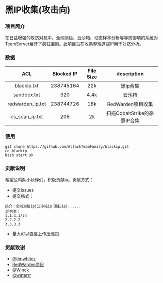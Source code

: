 # 黑IP收集(攻击向)
### 项目简介
在日益增强的攻防对抗中，全网测绘、云沙箱、动态样本分析等等防御项的系统对TeamServer展开了疯狂围剿。此项目旨在收集整理这些IP用于对抗分析。

### 数据
|ACL|Blocked IP|File Size|description
| :---: | :---: | :---: | :---: |
|blackip.txt|238745164|22k|黑ip合集|
|sandbox.txt|320|4.4k|云沙箱|
|redwarden_ip.txt|238744726|16k|RedWarden项目收集|
|cs_scan_ip.txt|206|2k|扫描CobaltStrike的恶意IP合集|
### 使用
```
git clone https://github.com/AttackTeamFamily/blackip.git
cd blackip
bash start.sh
```

### 贡献说明
希望公鸡队小伙伴们，积极贡献ip。贡献方式：
- 提交Issues
- 提交格式：
```
简介：全网测绘ip|云沙箱ip|漏扫ip|......
IP列表：
1.1.1.1/24
2.2.2.2
3.3.3.3
```
- 量大可以直接上传压缩包
### 贡献致谢
- [@timwhitez](https://github.com/timwhitez)
- [RedWarden项目](https://github.com/mgeeky/RedWarden/edit/master/data/banned_ips.txt)
- [@Winck](https://github.com/By-Winck)
- [@waterrr](https://github.com/waterrr/BlackIP/blob/main/ip.txt)
